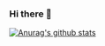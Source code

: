 ### Hi there 👋
[![Anurag's github stats](https://github-readme-stats.vercel.app/api?username=ngcly&show_icons=true&theme=radical)](https://github.com/anuraghazra/github-readme-stats)

<!--
**ngcly/ngcly** is a ✨ _special_ ✨ repository because its `README.md` (this file) appears on your GitHub profile.

Here are some ideas to get you started:

- 🔭 I’m currently working on ...
- 🌱 I’m currently learning ...
- 👯 I’m looking to collaborate on ...
- 🤔 I’m looking for help with ...
- 💬 Ask me about ...
- 📫 How to reach me: ...
- 😄 Pronouns: ...
- ⚡ Fun fact: ...
-->
